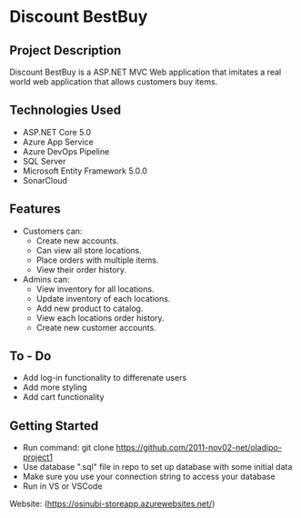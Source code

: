# Discount BestBuy

## Project Description 

Discount BestBuy is a ASP.NET MVC Web application that imitates a real world web application that allows customers buy items.

## Technologies Used
- ASP.NET Core 5.0
- Azure App Service
- Azure DevOps Pipeline
- SQL Server
- Microsoft Entity Framework 5.0.0 
- SonarCloud

## Features
- Customers can: 
   - Create new accounts.
   - Can view all store locations.
   - Place orders with multiple items.
   - View their order history.
- Admins can:
   - View inventory for all locations.
   - Update inventory of each locations.
   - Add new product to catalog.
   - View each locations order history.
   - Create new customer accounts.
   
 ## To - Do
 - Add log-in functionality to differenate users
 - Add more styling
 - Add cart functionality
 
## Getting Started
- Run command: git clone https://github.com/2011-nov02-net/oladipo-project1
- Use database ".sql" file in repo to set up database with some initial data
- Make sure you use your connection string to access your database 
- Run in VS or VSCode

Website: (https://osinubi-storeapp.azurewebsites.net/)






